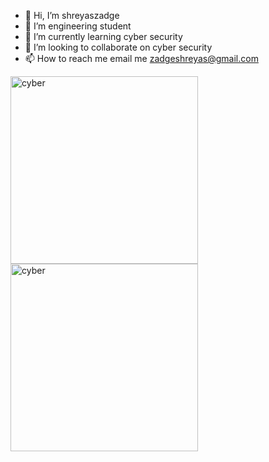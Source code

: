 - 👋 Hi, I’m shreyaszadge
- 👀 I’m engineering student 
- 🌱 I’m currently learning cyber security
- 💞️ I’m looking to collaborate on cyber security
- 📫 How to reach me email me zadgeshreyas@gmail.com

<img src="https://d9jmtjs5r4cgq.cloudfront.net/ComplementaryCourseCertificate/826223/original/Shreyas_Zadge20220227-11305-1n6vg6l.jpg" alt="cyber" width="300" height="300">
<img src="https://d9jmtjs5r4cgq.cloudfront.net/ComplementaryCourseCertificate/826223/original/Shreyas_Zadge20220227-11305-1n6vg6l.jpg" alt="cyber" width="300" height="300">



